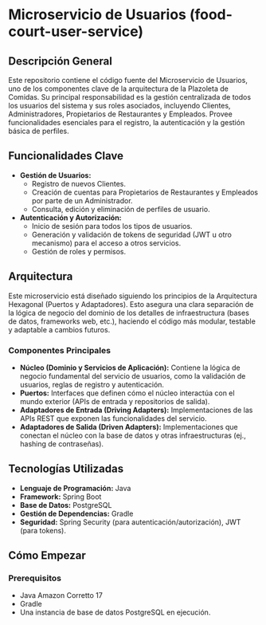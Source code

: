 # Microservicio de Usuarios (food-court-user-service)

## Descripción General

Este repositorio contiene el código fuente del Microservicio de Usuarios, uno de los componentes clave de la arquitectura de la Plazoleta de Comidas. Su principal responsabilidad es la gestión centralizada de todos los usuarios del sistema y sus roles asociados, incluyendo Clientes, Administradores, Propietarios de Restaurantes y Empleados. Provee funcionalidades esenciales para el registro, la autenticación y la gestión básica de perfiles.

## Funcionalidades Clave

* **Gestión de Usuarios:**
    * Registro de nuevos Clientes.
    * Creación de cuentas para Propietarios de Restaurantes y Empleados por parte de un Administrador.
    * Consulta, edición y eliminación de perfiles de usuario.
* **Autenticación y Autorización:**
    * Inicio de sesión para todos los tipos de usuarios.
    * Generación y validación de tokens de seguridad (JWT u otro mecanismo) para el acceso a otros servicios.
    * Gestión de roles y permisos.

## Arquitectura

Este microservicio está diseñado siguiendo los principios de la Arquitectura Hexagonal (Puertos y Adaptadores). Esto asegura una clara separación de la lógica de negocio del dominio de los detalles de infraestructura (bases de datos, frameworks web, etc.), haciendo el código más modular, testable y adaptable a cambios futuros.

### Componentes Principales

* **Núcleo (Dominio y Servicios de Aplicación):** Contiene la lógica de negocio fundamental del servicio de usuarios, como la validación de usuarios, reglas de registro y autenticación.
* **Puertos:** Interfaces que definen cómo el núcleo interactúa con el mundo exterior (APIs de entrada y repositorios de salida).
* **Adaptadores de Entrada (Driving Adapters):** Implementaciones de las APIs REST que exponen las funcionalidades del servicio.
* **Adaptadores de Salida (Driven Adapters):** Implementaciones que conectan el núcleo con la base de datos y otras infraestructuras (ej., hashing de contraseñas).

## Tecnologías Utilizadas

* **Lenguaje de Programación:** Java
* **Framework:** Spring Boot
* **Base de Datos:** PostgreSQL
* **Gestión de Dependencias:** Gradle
* **Seguridad:** Spring Security (para autenticación/autorización), JWT (para tokens).

## Cómo Empezar

### Prerequisitos

* Java Amazon Corretto 17
* Gradle
* Una instancia de base de datos PostgreSQL en ejecución.
